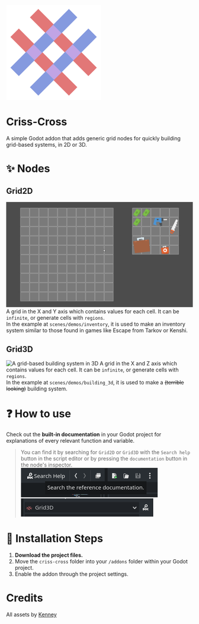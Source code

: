 ![logo](assets/logo.svg)
# Criss-Cross
A simple Godot addon that adds generic grid nodes for quickly building grid-based systems, in 2D or 3D.

# ✨ Nodes

## Grid2D
![A grid inventory system made with the Grid2D node](assets/grid2d.gif)
A grid in the X and Y axis which contains values for each cell. It can be `infinite`, or generate cells with `regions`.\
In the example at `scenes/demos/inventory`, it is used to make an inventory system similar to those found in games like Escape from Tarkov or Kenshi. 


## Grid3D
![A grid-based building system in 3D](assets/grid3d.gif)
A grid in the X and Z axis which contains values for each cell. It can be `infinite`, or generate cells with `regions`.\
In the example at `scenes/demos/building_3d`, it is used to make a ~~(terrible looking)~~ building system.

# ❓ How to use
Check out the **built-in documentation** in your Godot project for explanations of every relevant function and variable.

> You can find it by searching for `Grid2D` or `Grid3D` with the `Search help` button in the script editor or by pressing the `documentation` button in the node's inspector.\
> ![The Search help button in the script editor](assets/search_help.png)
> ![Documentation button in the node's inspector](assets/inspector_documentation.png)

# 🔧 Installation Steps

1. **Download the project files.**
2. Move the `criss-cross` folder into your `/addons` folder within your Godot project.
3. Enable the addon through the project settings.

# Credits

All assets by [Kenney](https://www.kenney.nl)